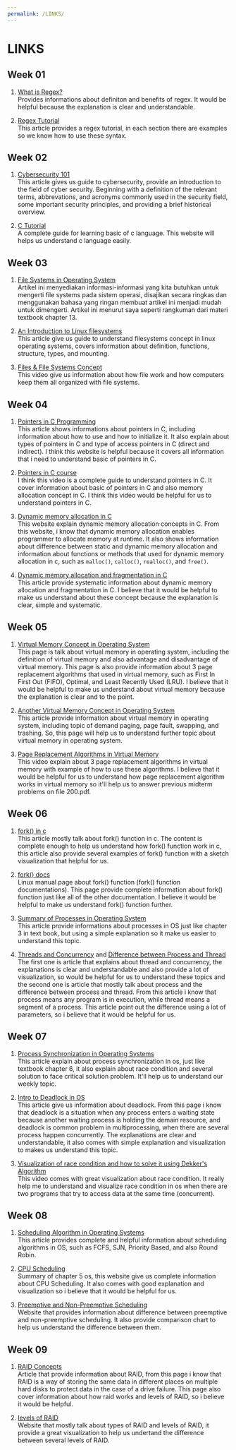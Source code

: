 ```yaml
---
permalink: /LINKS/
---
```


# LINKS
## Week 01
1. [What is Regex?](https://www.petanikode.com/regex/)<br>
 Provides informations about definiton and benefits of regex. It would be helpful because the explanation is clear and understandable. 

2. [Regex Tutorial](https://medium.com/factory-mind/regex-tutorial-a-simple-cheatsheet-by-examples-649dc1c3f285)<br>
 This article provides a regex tutorial, in each section there are examples so we know how to use these syntax.

## Week 02
1. [Cybersecurity 101](https://cybersecurityguide.org/resources/cybersecurity-101/)<br/>
 This article gives us guide to cybersecurity, provide an introduction to the field of cyber security. Beginning with a definition of the relevant terms, abbrevations, and acronyms commonly used in the security field, some important security principles, and providing a brief historical overview.

2. [C Tutorial](https://www.programiz.com/c-programming)<br/>
 A complete guide for learning basic of c language. This website will helps us understand c language easily.

## Week 03
1. [File Systems in Operating System](https://www.guru99.com/file-systems-operating-system.html)<br/>
 Artikel ini menyediakan informasi-informasi yang kita butuhkan untuk mengerti file systems pada sistem operasi, disajikan secara ringkas dan menggunakan bahasa yang ringan membuat artikel ini menjadi mudah untuk dimengerti. Artikel ini menurut saya seperti rangkuman dari materi textbook chapter 13.

2. [An Introduction to Linux filesystems](https://opensource.com/life/16/10/introduction-linux-filesystems)<br/>
 This article give us guide to understand filesystems concept in linux operating systems, covers information about definition, functions, structure, types, and mounting.

3. [Files & File Systems Concept](https://www.youtube.com/watch?v=KN8YgJnShPM&t=389s)<br/>
 This video give us information about how file work and how computers keep them all organized with file systems.

## Week 04
1. [Pointers in C Programming](https://www.guru99.com/c-pointers.html)<br/>
 This article shows informations about pointers in C, including information about how to use and how to initialize it. It also explain about types of pointers in C and type of access pointers in C (direct and indirect). I think this website is helpful because it covers all information that i need to understand basic of pointers in C.

2. [Pointers in C course](https://www.youtube.com/watch?v=zuegQmMdy8M)<br/>
 I think this video is a complete guide to understand pointers in C. It cover information about basic of pointers in C and also memory allocation concept in C. I think this video would be helpful for us to understand pointers in C.

3. [Dynamic memory allocation in C](https://www.javatpoint.com/dynamic-memory-allocation-in-c)<br/>
 This website explain dynamic memory allocation concepts in C. From this website, i know that dynamic memory allocation enables programmer to allocate memory at runtime. It also shows information about difference between static and dynamic memory allocation and information about functions or methods that used for dynamic memory allocation in c, such as `malloc()`, `calloc()`, `realloc()`, and `free()`.

4. [Dynamic memory allocation and fragmentation in C](https://www.design-reuse.com/articles/25090/dynamic-memory-allocation-fragmentation-c.html)<br/>
 This article provide systematic information about dynamic memory allocation and fragmentation in C. I believe that it would be helpful to make us understand about these concept because the explanation is clear, simple and systematic.

## Week 05
1. [Virtual Memory Concept in Operating System](https://www.tutorialspoint.com/operating_system/os_virtual_memory.htm)<br/>
 This page is talk about virtual memory in operating system, including the definition of virtual memory and also advantage and disadvantage of virtual memory. This page is also provide information about 3 page replacement algorithms that used in virtual memory, such as First In First Out (FIFO), Optimal, and Least Recently Used (LRU). I believe that it would be helpful to make us understand about virtual memory because the explanation is clear and to the point.

2. [Another Virtual Memory Concept in Operating System](https://www.geeksforgeeks.org/virtual-memory-in-operating-system/)<br/>
 This article provide information about virtual memory in operating system, including topic of demand paging, page fault, swapping, and trashing. So, this page will help us to understand further topic about virtual memory in operating system.

3. [Page Replacement Algorithms in Virtual Memory](https://www.youtube.com/watch?v=IHu-8IQ97AQ&list=PL21TusoIkLo8nLC2wdibOhhYwrdXWnulT&index=7)<br/>
 This video explain about 3 page replacement algorithms in virtual memory with example of how to use these algorithms. I believe that it would be helpful for us to understand how page replacement algorithm works in virtual memory so it'll help us to answer previous midterm problems on file 200.pdf.

## Week 06
1. [fork() in c](https://www.section.io/engineering-education/fork-in-c-programming-language/)<br/>
 This article mostly talk about fork() function in c. The content is complete enough to help us understand how fork() function work in c, this article also provide several examples of fork() function with a sketch visualization that helpful for us.

2. [fork() docs](https://man7.org/linux/man-pages/man2/fork.2.html)<br/>
 Linux manual page about fork() function (fork() function documentations). This page provide complete information about fork() function just like all of the other documentation. I believe it would be helpful to make us understand fork() function further. 

3. [Summary of Processes in Operating System](https://www.cs.uic.edu/~jbell/CourseNotes/OperatingSystems/3_Processes.html)<br/>
 This article provide informations about processes in OS just like chapter 3 in text book, but using a simple explanation so it make us easier to understand this topic.

4. [Threads and Concurrency](https://applied-programming.github.io/Operating-Systems-Notes/3-Threads-and-Concurrency/#why-are-threads-useful) and [Difference between Process and Thread](https://www.guru99.com/difference-between-process-and-thread.html)<br/>
 The first one is article that explains about thread and concurrency, the explanations is clear and understandable and  also provide a lot of visualization, so would be helpful for us to understand these topics and the second one is article that mostly talk about process and the difference between process and thread. From this article i know that process means any program is in execution, while thread means a segment of a process. This article point out the difference using a lot of parameters, so i believe that it would be helpful for us. 

## Week 07
1. [Process Synchronization in Operating Systems](https://www.studytonight.com/operating-system/process-synchronization)<br/>
 This article explain about process synchronization in os, just like textbook chapter 6, it also explain about race condition and several solution to face critical solution problem. It'll help us to understand our weekly topic.

2. [Intro to Deadlock in OS](https://www.guru99.com/deadlock-in-operating-system.html)<br/>
 This article give us information about deadlock. From this page i know that deadlock is a situation when any process enters a waiting state because another waiting process is holding the demain resource, and deadlock is common problem in multiprocessing, when there are several process happen concurrently. The explanations are clear and understandable, it also comes with simple explanation and visualization to makes us understand this topic.

3. [Visualization of race condition and how to solve it using Dekker's Algorithm](https://www.youtube.com/watch?v=MqnpIwN7dz0)<br/>
 This video comes with great visualization about race condition. It really help me to understand and visualize race condition in os when there are two programs that try to access data at the same time (concurrent). 

## Week 08
1. [Scheduling Algorithm in Operating Systems](https://www.tutorialspoint.com/operating_system/os_process_scheduling_algorithms.htm)<br/>
 This article provides complete and helpful information about scheduling algorithms in OS, such as FCFS, SJN, Priority Based, and also Round Robin.

2. [CPU Scheduling](https://www.guru99.com/cpu-scheduling-algorithms.html)<br/>
 Summary of chapter 5 os, this website give us complete information about CPU Scheduling. It also comes with good explanation and visualization so i believe that it would be helpful for us.

3. [Preemptive and Non-Preemptive Scheduling](https://www.geeksforgeeks.org/preemptive-and-non-preemptive-scheduling/)<br/>
 Website that provides information about difference between preemptive and non-preemptive scheduling. It also provide comparison chart to help us understand the difference between them. 

## Week 09
1. [RAID Concepts](https://www.javatpoint.com/what-is-raid)<br/>
 Article that provide information about RAID, from this page i know that RAID is a way of storing the same data in different places on multiple hard disks to protect data in the case of a drive failure. This page also cover information about how raid works and levels of RAID, so i believe it would be helpful.

2. [levels of RAID](https://www.enterprisestorageforum.com/management/raid-levels-explained/)<br/>
 Website that mostly talk about types of RAID and levels of RAID, it provide a great visualization to help us undertand the difference between several levels of RAID.
